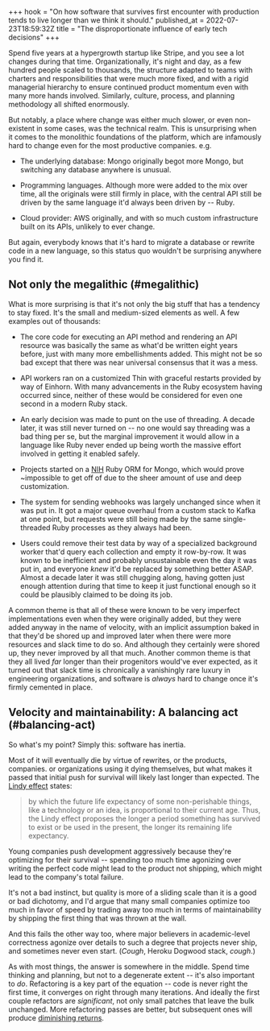 +++
hook = "On how software that survives first encounter with production tends to live longer than we think it should."
published_at = 2022-07-23T18:59:32Z
title = "The disproportionate influence of early tech decisions"
+++

Spend five years at a hypergrowth startup like Stripe, and you see a lot changes during that time. Organizationally, it's night and day, as a few hundred people scaled to thousands, the structure adapted to teams with charters and responsibilities that were much more fixed, and with a rigid managerial hierarchy to ensure continued product momentum even with many more hands involved. Similarly, culture, process, and planning methodology all shifted enormously.

But notably, a place where change was either much slower, or even non-existent in some cases, was the technical realm. This is unsurprising when it comes to the monolithic foundations of the platform, which are infamously hard to change even for the most productive companies. e.g.

* The underlying database: Mongo originally begot more Mongo, but switching any database anywhere is unusual.

* Programming languages. Although more were added to the mix over time, all the originals were still firmly in place, with the central API still be driven by the same language it'd always been driven by -- Ruby.

* Cloud provider: AWS originally, and with so much custom infrastructure built on its APIs, unlikely to ever change.

But again, everybody knows that it's hard to migrate a database or rewrite code in a new language, so this status quo wouldn't be surprising anywhere you find it.

## Not only the megalithic (#megalithic)

What is more surprising is that it's not only the big stuff that has a tendency to stay fixed. It's the small and medium-sized elements as well. A few examples out of thousands:

* The core code for executing an API method and rendering an API resource was basically the same as what'd be written eight years before, just with many more embellishments added. This might not be so bad except that there was near universal consensus that it was a mess.

* API workers ran on a customized Thin with graceful restarts provided by way of Einhorn. With many advancements in the Ruby ecosystem having occurred since, neither of these would be considered for even one second in a modern Ruby stack.

* An early decision was made to punt on the use of threading. A decade later, it was still never turned on -- no one would say threading was a bad thing per se, but the marginal improvement it would allow in a language like Ruby never ended up being worth the massive effort involved in getting it enabled safely.

* Projects started on a [NIH](https://en.wikipedia.org/wiki/Not_invented_here) Ruby ORM for Mongo, which would prove ~impossible to get off of due to the sheer amount of use and deep customization.

* The system for sending webhooks was largely unchanged since when it was put in. It got a major queue overhaul from a custom stack to Kafka at one point, but requests were still being made by the same single-threaded Ruby processes as they always had been.

* Users could remove their test data by way of a specialized background worker that'd query each collection and empty it row-by-row. It was known to be inefficient and probably unsustainable even the day it was put in, and everyone _knew_ it'd be replaced by something better ASAP. Almost a decade later it was still chugging along, having gotten just enough attention during that time to keep it just functional enough so it could be plausibly claimed to be doing its job.

A common theme is that all of these were known to be very imperfect implementations even when they were originally added, but they were added anyway in the name of velocity, with an implicit assumption baked in that they'd be shored up and improved later when there were more resources and slack time to do so. And although they certainly were shored up, they never improved by all that much. Another common theme is that they all lived _far_ longer than their progenitors would've ever expected, as it turned out that slack time is chronically a vanishingly rare luxury in engineering organizations, and software is _always_ hard to change once it's firmly cemented in place.

## Velocity and maintainability: A balancing act (#balancing-act)

So what's my point? Simply this: software has inertia.

Most of it will eventually die by virtue of rewrites, or the products, companies. or organizations using it dying themselves, but what makes it passed that initial push for survival will likely last longer than expected. The [Lindy effect](https://en.wikipedia.org/wiki/Lindy_effect) states:

> by which the future life expectancy of some non-perishable things, like a technology or an idea, is proportional to their current age. Thus, the Lindy effect proposes the longer a period something has survived to exist or be used in the present, the longer its remaining life expectancy.

Young companies push development aggressively because they're optimizing for their survival -- spending too much time agonizing over writing the perfect code might lead to the product not shipping, which might lead to the company's total failure.

It's not a bad instinct, but quality is more of a sliding scale than it is a good or bad dichotomy, and I'd argue that many small companies optimize too much in favor of speed by trading away too much in terms of maintainability by shipping the first thing that was thrown at the wall.

And this fails the other way too, where major believers in academic-level correctness agonize over details to such a degree that projects never ship, and sometimes never even start. (*Cough*, Heroku Dogwood stack, *cough*.)

As with most things, the answer is somewhere in the middle. Spend time thinking and planning, but not to a degenerate extent -- it's also important to _do_. Refactoring is a key part of the equation -- code is never right the first time, it converges on right through many iterations. And ideally the first couple refactors are _significant_, not only small patches that leave the bulk unchanged. More refactoring passes are better, but subsequent ones will produce [diminishing returns](https://en.wikipedia.org/wiki/Diminishing_returns).
